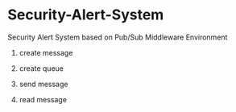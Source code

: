 # Security-Alert-System
Security Alert System based on Pub/Sub Middleware Environment

1. create message

2. create queue

3. send message

4. read message
 